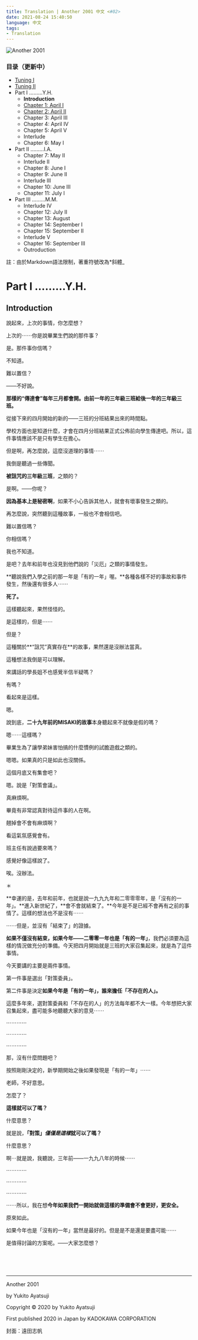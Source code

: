 ```yaml
---
title: Translation | Another 2001 中文 <#02>
date: 2021-08-24 15:40:50
language: 中文
tags:
- Translation
---
```


![Another 2001](/images/another-2001-cover.jpg)

### 目录（更新中）
* [Tuning I](https://www.yuan-cong.com/the-colorado-lounge/another-2021-p1/)
* [Tuning II](https://www.yuan-cong.com/the-colorado-lounge/another-2021-p1/)
* Part I ………Y.H.
	* **Introduction**
	* [Chapter 1: April I](https://www.yuan-cong.com/the-colorado-lounge/another-2021-p3/)
	* [Chapter 2: April II](https://www.yuan-cong.com/the-colorado-lounge/another-2021-p4/)
	* Chapter 3: April III
	* Chapter 4: April IV
	* Chapter 5: April V
	* Interlude
	* Chapter 6: May I
* Part II ………I.A.
	* Chapter 7: May II
	* Interlude II
	* Chapter 8: June I
	* Chapter 9: June II
	* Interlude III
	* Chapter 10: June III
	* Chapter 11: July I
* Part III ………M.M.
	* Interlude IV
	* Chapter 12: July II
	* Chapter 13: August
	* Chapter 14: September I
	* Chapter 15: September II
	* Interlude V
	* Chapter 16: September III
	* Outroduction


註：由於Markdown語法限制，著重符號改為*斜體_

# Part I ………Y.H.
## Introduction
說起來，上次的事情，你怎麼想？

上次的⋯⋯你是說畢業生們說的那件事？

是。那件事你信嗎？

不知道。

難以置信？

——不好說。

**那樣的“傳達會”每年三月都會開。由前一年的三年級三班給後一年的三年級三班。**

從接下來的四月開始的新的——三班的分班結果出來的時間點。

學校方面也是知道什麼，才會在四月分班結果正式公佈前向學生傳達吧。所以，這件事情應該不是只有學生在擔心。

但是啊，再怎麼說，這麼沒道理的事情⋯⋯

我倒是聽過一些傳聞。

**被詛咒的三年級三班**，之類的？

是啊。——你呢？

**因為基本上是秘密啊**，如果不小心告訴其他人，就會有壞事發生之類的。

再怎麼說，突然聽到這種故事，一般也不會相信吧。

難以置信嗎？

你相信嗎？

我也不知道。

是吧？去年和前年也沒見到他們說的「災厄」之類的事情發生。

**聽說我們入學之前的那一年是「有的一年」喔。**各種各樣不好的事故和事件發生，然後還有很多人⋯⋯

**死了。**

這樣聽起來，果然怪怪的。

是這樣的，但是⋯⋯

但是？

這種關於**“詛咒”真實存在**的故事，果然還是沒辦法當真。

這種想法我倒是可以理解。

來講話的學長姐不也感覺半信半疑嗎？

有嗎？

看起來是這樣。

嗯。

說到底，**二十九年前的MISAKI的故事**本身聽起來不就像是假的嗎？

嗯⋯⋯這樣嗎？

畢業生為了讓學弟妹害怕搞的什麼慣例的試膽遊戲之類的。

嗯嗯。如果真的只是如此也沒關係。

這個月底又有集會吧？

嗯。說是「對策會議」。

真麻煩啊。

畢竟有非常認真對待這件事的人在啊。

翹掉會不會有麻煩啊？

看這氣氛感覺會有。

班主任有說過要來嗎？

感覺好像這樣說了。

唉。沒辦法。

＊

**幸運的是，去年和前年，也就是說一九九九年和二零零零年，是「沒有的一年」。**進入新世紀了，**會不會就結束了。**今年是不是已經不會再有之前的事情了。這樣的想法也不是沒有⋯⋯

⋯⋯但是，並沒有「結束了」的證據。

**如果不僅沒有結束，如果今年——二零零一年也是「有的一年」**，我們必須要為這樣的情況做充分的準備。今天把四月開始就是三班的大家召集起來，就是為了這件事情。

今天要講的主要是兩件事情。

第一件事是選出「對策委員」。

第二件事是決定**如果今年是「有的一年」，誰來擔任「不存在的人」。**

這麼多年來，選對策委員和「不存在的人」的方法每年都不大一樣。今年想把大家召集起來，盡可能多地聽聽大家的意見⋯⋯

⋯⋯⋯⋯

⋯⋯⋯⋯

⋯⋯⋯⋯

那，沒有什麼問題吧？

按照剛剛決定的，新學期開始之後如果發現是「有的一年」⋯⋯

老師，不好意思。

怎麼了？

**這樣就可以了嗎？**

什麼意思？

就是說，**「對策」*僅僅是這樣*就可以了嗎？**

什麼意思？

啊⋯就是說，我聽說，三年前——一九九八年的時候⋯⋯

⋯⋯⋯⋯

⋯⋯⋯⋯

⋯⋯⋯⋯

⋯⋯所以，我在想**今年如果我們一開始就做這樣的準備會不會更好，更安全。**

原來如此。

如果今年也是「沒有的一年」當然是最好的。但是是不是還是要盡可能⋯⋯

是值得討論的方案呢。——大家怎麼想？

<br>
<br>
<br>

- - - -
Another 2001

by Yukito Ayatsuji

Copyright © 2020 by Yukito Ayatsuji

First published 2020 in Japan by KADOKAWA CORPORATION


封面：遠田志帆


